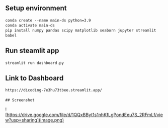 ## Setup environment
```
conda create --name main-ds python=3.9
conda activate main-ds
pip install numpy pandas scipy matplotlib seaborn jupyter streamlit babel
```

## Run steamlit app
```
streamlit run dashboard.py
```

## Link to Dashboard
```
https://dicoding-7e3hu73tbee.streamlit.app/

## Screenshot
```
![https://drive.google.com/file/d/1QQxBByt1s1nhKfLgPondEeu7S_2RFmLf/view?usp=sharing](image.png)